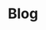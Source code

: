 ---
title: Blog

aliases: ["/blog/"]

# View.
#   1 = List
#   2 = Compact
#   3 = Card
view: 2

# Optional header image (relative to `static/img/` folder).
header: 
  caption: ""
  image: ""  
---